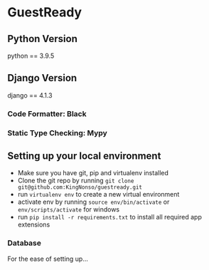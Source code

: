 # GuestReady

## Python Version
python == 3.9.5 

## Django Version
django == 4.1.3 

### Code Formatter: Black
### Static Type Checking: Mypy


## Setting up your local environment
* Make sure you have git, pip and virtualenv installed
* Clone the git repo by running `git clone git@github.com:KingNonso/guestready.git`
* run `virtualenv env` to create a new virtual environment
* activate env by running `source env/bin/activate` or  `env/scripts/activate` for windows
* run `pip install -r requirements.txt` to install all required app extensions

### Database
For the ease of setting up... 

